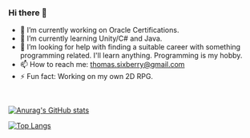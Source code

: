 ### Hi there 👋

- 🔭 I’m currently working on Oracle Certifications.
- 🌱 I’m currently learning Unity/C# and Java.
- 🤔 I’m looking for help with finding a suitable career with something programming related. I'll learn anything. Programming is my hobby.
- 📫 How to reach me: thomas.sixberry@gmail.com
- ⚡ Fun fact: Working on my own 2D RPG.

<br>

[![Anurag's GitHub stats](https://github-readme-stats.vercel.app/api?username=thirtyThreeS&show_icons=true&theme=tokyonight)](https://github.com/anuraghazra/github-readme-stats)

[![Top Langs](https://github-readme-stats.vercel.app/api/top-langs/?username=thirtyThreeS&layout=compact&theme=tokyonight)](https://github.com/anuraghazra/github-readme-stats)
